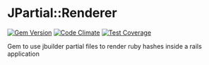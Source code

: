 # JPartial::Renderer
[![Gem Version](https://badge.fury.io/rb/jpartial-renderer.svg)](http://badge.fury.io/rb/jpartial-renderer)
[![Code Climate](https://codeclimate.com/github/icapurro/jpartial-renderer/badges/gpa.svg)](https://codeclimate.com/github/icapurro/jpartial-renderer)
[![Test Coverage](https://codeclimate.com/github/icapurro/jpartial-renderer/badges/coverage.svg)](https://codeclimate.com/github/icapurro/jpartial-renderer)

Gem to use jbuilder partial files to render ruby hashes inside a rails application
